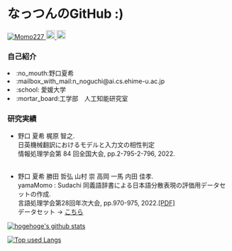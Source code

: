 # なっつんのGitHub :)
<p align="left">
  <a href="https://github.com/Momo227/Momo227/">
    <img src="https://komarev.com/ghpvc/?username=Momo227" alt="Momo227" />
  </a>
  <a href="http://twitter.com/Natsun_234">
    <img height="20" src="https://img.shields.io/twitter/follow/Natsun_234?label=Twitter&logo=twitter&style=flat" />
  </a>
  <a href="https://github.com/Momo227">
    <img height="20" src="https://img.shields.io/github/followers/Momo227?label=follow&logo=github&style=flat" />
  </a>
</p>

### 自己紹介
<li>:no_mouth:野口夏希
<li>:mailbox_with_mail:n_noguchi@ai.cs.ehime-u.ac.jp
<li>:school: 愛媛大学
<li>:mortar_board:工学部　人工知能研究室

### 研究実績
- 野口 夏希  梶原 智之.<br> 
日英機械翻訳におけるモデルと入力文の相性判定<br> 
情報処理学会第 84 回全国大会, pp.2-795-2-796, 2022.<br> 
<br>

- 野口 夏希  勝田 哲弘  山村 崇  高岡 一馬 内田 佳孝.<br> 
yamaMomo : Sudachi 同義語辞書による日本語分散表現の評価用データセットの作成.<br> 
言語処理学会第28回年次大会, pp.970-975, 2022.<a href="https://www.anlp.jp/proceedings/annual_meeting/2022/pdf_dir/PT2-3.pdf">[PDF]</a><br> 
データセット → <a href="https://github.com/WorksApplications/yamaMomo">こちら</a>


<!-- リポジトリステータス -->
[![hogehoge's github stats](https://github-readme-stats.vercel.app/api?username=Momo227&hide=contribs&count_private=true&show_icons=true&theme=dracula)](https://github.com/Momo227/)

<!-- ソースコード統計 -->
[![Top used Langs](https://github-readme-stats.vercel.app/api/top-langs/?username=Momo227&layout=compact&theme=dracula)](https://github.com/Momo227/)
